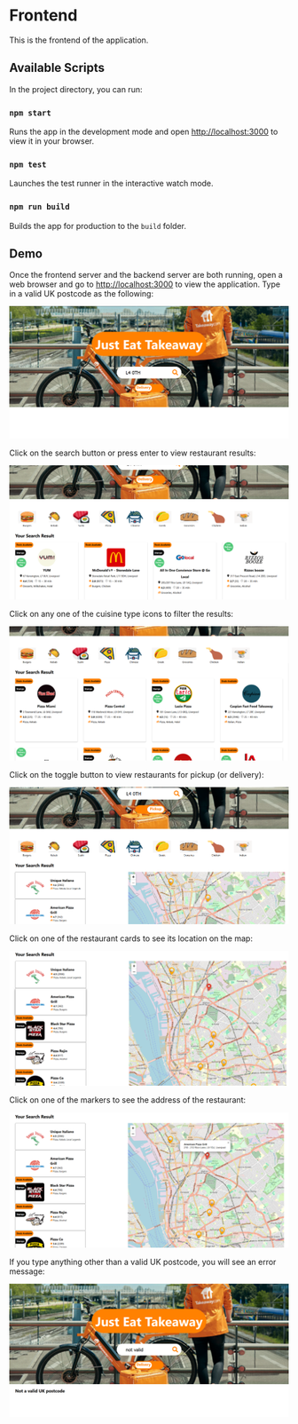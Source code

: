 # Frontend
This is the frontend of the application.

## Available Scripts
In the project directory, you can run:

### `npm start`

Runs the app in the development mode and open [http://localhost:3000](http://localhost:3000) to view it in your browser.

### `npm test`

Launches the test runner in the interactive watch mode.

### `npm run build`

Builds the app for production to the `build` folder.

## Demo
Once the frontend server and the backend server are both running, open a web browser and go to [http://localhost:3000](http://localhost:3000) to view the application. Type in a valid UK postcode as the following:

![](../images/home-page-valid-postcode.png)

Click on the search button or press enter to view restaurant results:

![](../images/search-result-delivery.png)

Click on any one of the cuisine type icons to filter the results:

![](../images/search-result-pizza.png)

Click on the toggle button to view restaurants for pickup (or delivery):

![](../images/search-result-pickup.png)

Click on one of the restaurant cards to see its location on the map:

![](../images/highlighted-marker.png)

Click on one of the markers to see the address of the restaurant:

![](../images/clicked-marker.png)

If you type anything other than a valid UK postcode, you will see an error message:

![](../images/invalid-search.png)